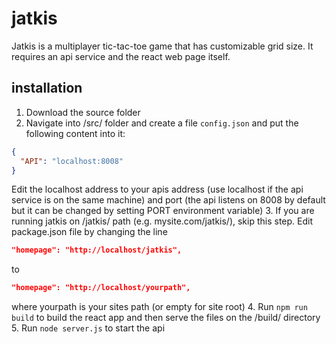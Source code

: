 # jatkis
Jatkis is a multiplayer tic-tac-toe game that has customizable grid size. It requires an api service and the react web page itself.

## installation
1. Download the source folder
2. Navigate into /src/ folder and create a file `config.json` and put the following content into it:
```json
{
  "API": "localhost:8008"
}
```  
Edit the localhost address to your apis address (use localhost if the api service is on the same machine) and port (the api listens on 8008 by default but it can be changed by setting PORT environment variable)
3. If you are running jatkis on /jatkis/ path (e.g. mysite.com/jatkis/), skip this step.
Edit package.json file by changing the line
```json
"homepage": "http://localhost/jatkis",
```
to
```json
"homepage": "http://localhost/yourpath",
```
where yourpath is your sites path (or empty for site root)
4. Run `npm run build` to build the react app and then serve the files on the /build/ directory
5. Run `node server.js` to start the api
